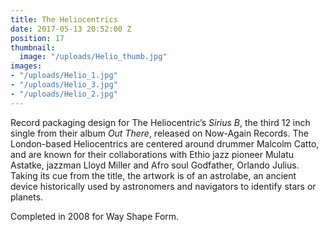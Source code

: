 ```yaml
---
title: The Heliocentrics
date: 2017-05-13 20:52:00 Z
position: 17
thumbnail:
  image: "/uploads/Helio_thumb.jpg"
images:
- "/uploads/Helio_1.jpg"
- "/uploads/Helio_3.jpg"
- "/uploads/Helio_2.jpg"
---
```


Record packaging design for The Heliocentric’s *Sirius B*, the third 12 inch single from their album *Out There*, released on Now-Again Records. The London-based Heliocentrics are centered around drummer Malcolm Catto, and are known for their collaborations with Ethio jazz pioneer Mulatu Astatke, jazzman Lloyd Miller and Afro soul Godfather, Orlando Julius. Taking its cue from the title, the artwork is of an astrolabe, an ancient device historically used by astronomers and navigators to identify stars or planets.

Completed in 2008 for Way Shape Form.